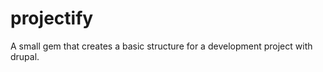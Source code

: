projectify
==========

A small gem that creates a basic structure for a development project with drupal.
